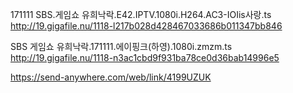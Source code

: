 171111 SBS.게임쇼 유희낙락.E42.IPTV.1080i.H264.AC3-IOIis사랑.ts
http://19.gigafile.nu/1118-l217b028d428467033686b011347bb846

SBS 게임쇼 유희낙락.171111.에이핑크(하영).1080i.zmzm.ts
http://19.gigafile.nu/1118-n3ac1cbd9f931ba78ce0d36bab14996e5

https://send-anywhere.com/web/link/4199UZUK
